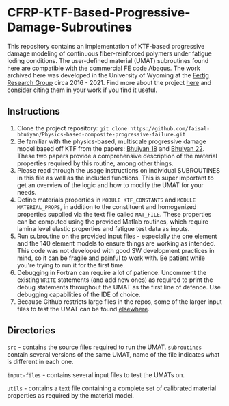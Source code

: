 # CFRP-KTF-Based-Progressive-Damage-Subroutines
This repository contains an implementation of KTF-based progressive damage modeling of continuous fiber-reinforced polymers under fatigue loding conditions. The user-defined material (UMAT) subroutines found here are compatible with the commercial FE code Abaqus. The work archived here was developed in the University of Wyoming at the [Fertig Research Group](http://www.uwyo.edu/mechanical/faculty-staff/Ray-Fertig/fertig.html) circa 2016 - 2021. Find more about the project [here](https://www.researchgate.net/project/A-Physics-Based-Combined-Creep-and-Fatigue-Prediction-Methodology-for-Fiber-Reinforced-Polymer-Composites) and consider citing them in your work if you find it useful.
  
## Instructions

1. Clone the project repository: `git clone https://github.com/faisal-bhuiyan/Physics-based-composite-progressive-failure.git`
2. Be familiar with the physics-based, multiscale progressive damage model based off KTF from the papers: [Bhuiyan 18](https://www.sciencedirect.com/science/article/pii/S0142112318303530) and [Bhuiyan 22](https://www.sciencedirect.com/science/article/pii/S0263822321011764). These two papers provide a comprehensive description of the material properties required by this routine, among other things.
3. Please read through the usage instructions on individual SUBROUTINES in this file as well as the included functions. This is super important to get an overview of the logic and how to modify the UMAT for your needs.
4. Define materials properties in `MODULE KTF_CONSTANTS` and `MODULE MATERIAL_PROPS`, in addition to the constituent and homogenized properties supplied via the text file called `MAT_FILE`. These properties can be computed using the provided Matlab routines, which require lamina level elastic properties and fatigue test data as inputs.
5. Run subroutine on the provided input files - especially the one element and the 140 element models to ensure things are working as intended. This code was not developed with good SW development practices in mind, so it can be fragile and painful to work with. Be patient while you're trying to run it for the first time.
6. Debugging in Fortran can require a lot of patience. Uncomment the existing `WRITE` statements (and add new ones) as required to print the debug statements throughout the UMAT as the first line of defence. Use debugging capabilities of the IDE of choice.
7. Because Github restricts large files in the repos, some of the larger input files to test the UMAT can be found [elsewhere](https://www.dropbox.com/scl/fo/i652cclt1f8b5o3gxb7j4/h?dl=0&rlkey=eqkpknacibwhk5h6xh4rr7faf).

## Directories

`src` - contains the source files required to run the UMAT. `subroutines` contain several versions of the same UMAT, name of the file indicates what is different in each one.

`input-files` - contains several input files to test the UMATs on.

`utils` - contains a text file containing a complete set of calibrated material properties as required by the material model.
